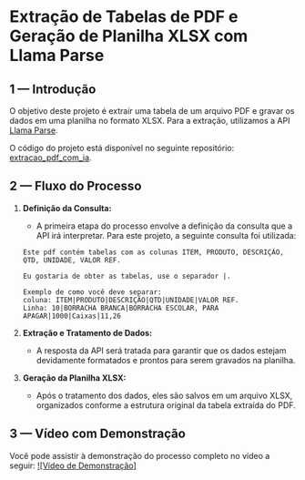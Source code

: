 # Extração de Tabelas de PDF e Geração de Planilha XLSX com Llama Parse

## 1 — Introdução

O objetivo deste projeto é extrair uma tabela de um arquivo PDF e gravar os dados em uma planilha no formato XLSX. Para a extração, utilizamos a API [Llama Parse](https://cloud.llamaindex.ai/).

O código do projeto está disponível no seguinte repositório: [extracao_pdf_com_ia](https://github.com/rodrigorocha1/extracao_pdf_com_ia).

## 2 — Fluxo do Processo

1. **Definição da Consulta:**
    - A primeira etapa do processo envolve a definição da consulta que a API irá interpretar. Para este projeto, a seguinte consulta foi utilizada:
    ```
    Este pdf contém tabelas com as colunas ITEM, PRODUTO, DESCRIÇÃO, QTD, UNIDADE, VALOR REF.
    
    Eu gostaria de obter as tabelas, use o separador |.
    
    Exemplo de como você deve separar: 
    coluna: ITEM|PRODUTO|DESCRIÇÃO|QTD|UNIDADE|VALOR REF. 
    Linha: 10|BORRACHA BRANCA|BORRACHA ESCOLAR, PARA APAGAR|1000|Caixas|11,26
    ```

2. **Extração e Tratamento de Dados:**
    - A resposta da API será tratada para garantir que os dados estejam devidamente formatados e prontos para serem gravados na planilha.

3. **Geração da Planilha XLSX:**
    - Após o tratamento dos dados, eles são salvos em um arquivo XLSX, organizados conforme a estrutura original da tabela extraída do PDF.

## 3 — Vídeo com Demonstração

Você pode assistir à demonstração do processo completo no vídeo a seguir:
[![Vídeo de Demonstração]](https://www.youtube.com/watch?v=HExBJzaeKzE)

